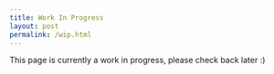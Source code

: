 ```yaml
---
title: Work In Progress
layout: post
permalink: /wip.html
---
```


This page is currently a work in progress, please check back later :)
